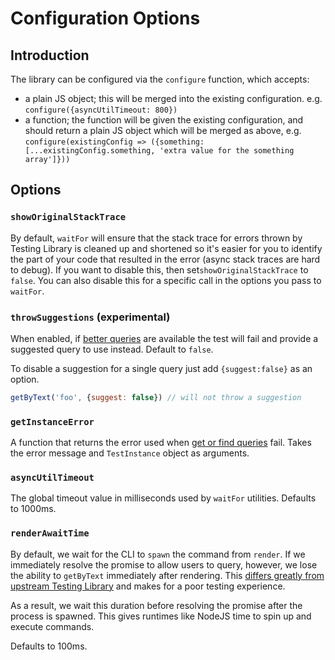 # Configuration Options

## Introduction

The library can be configured via the `configure` function, which accepts:

- a plain JS object; this will be merged into the existing configuration. e.g.
  `configure({asyncUtilTimeout: 800})`
- a function; the function will be given the existing configuration, and should
  return a plain JS object which will be merged as above, e.g.
  `configure(existingConfig => ({something: [...existingConfig.something, 'extra value for the something array']}))`

## Options

### `showOriginalStackTrace`

By default, `waitFor` will ensure that the stack trace for errors thrown by
Testing Library is cleaned up and shortened so it's easier for you to identify
the part of your code that resulted in the error (async stack traces are hard to
debug). If you want to disable this, then set`showOriginalStackTrace` to
`false`. You can also disable this for a specific call in the options you pass
to `waitFor`.

### `throwSuggestions` (experimental)

When enabled, if [better queries](./queries.md) are available the
test will fail and provide a suggested query to use instead. Default to `false`.

To disable a suggestion for a single query just add `{suggest:false}` as an
option.

```js
getByText('foo', {suggest: false}) // will not throw a suggestion
```

### `getInstanceError`

A function that returns the error used when
[get or find queries](./queries.md#types-of-queries) fail. Takes the error
message and `TestInstance` object as arguments.

### `asyncUtilTimeout`

The global timeout value in milliseconds used by `waitFor` utilities. Defaults
to 1000ms.

### `renderAwaitTime`

By default, we wait for the CLI to `spawn` the command from `render`. If we immediately resolve 
the promise to allow users to query, however, we lose the ability to `getByText` immediately after rendering.
This [differs greatly from upstream Testing Library](./differences.md) and makes for a poor testing experience.

As a result, we wait this duration before resolving the promise after the process is spawned. This gives runtimes like
NodeJS time to spin up and execute commands.

Defaults to 100ms.
